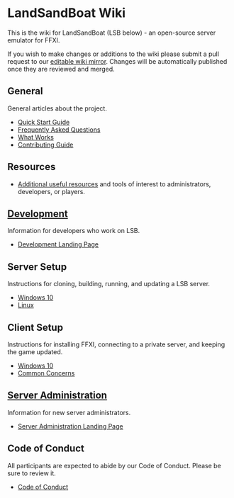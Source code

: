 # LandSandBoat Wiki

This is the wiki for LandSandBoat (LSB below) - an open-source server emulator for FFXI.

If you wish to make changes or additions to the wiki please submit a pull request to our [editable wiki mirror](https://github.com/LandSandBoat/lsb-wiki). Changes will be automatically published once they are reviewed and merged.

## General

General articles about the project.

- [Quick Start Guide](Quick-Start-Guide)
- [Frequently Asked Questions](Frequently-Asked-Questions)
- [What Works](What-Works)
- [Contributing Guide](https://github.com/LandSandBoat/server/blob/base/CONTRIBUTING.md)

## Resources

- [Additional useful resources](Resources) and tools of interest to administrators, developers, or players.

## [Development](Development)

Information for developers who work on LSB.

- [Development Landing Page](Development)

## Server Setup

Instructions for cloning, building, running, and updating a LSB server.

- [Windows 10](Server-setup-and-maintenance-Windows-10)
- [Linux](Server-Setup-and-Maintenance-Linux)

## Client Setup

Instructions for installing FFXI, connecting to a private server, and keeping the game updated.

- [Windows 10](Client-Setup-Windows)
- [Common Concerns](Miscellaneous-Client)

## [Server Administration](Server-Administration)

Information for new server administrators.

- [Server Administration Landing Page](Server-Administration)

## Code of Conduct

All participants are expected to abide by our Code of Conduct. Please be sure to review it.

- [Code of Conduct](https://github.com/LandSandBoat/server/blob/base/CODE_OF_CONDUCT.md)
